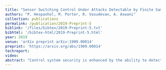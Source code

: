 ```yaml
---
title: "Sensor Switching Control Under Attacks Detectable by Finite Sample Dynamic Watermarking Tests"
authors: "P. Hespanhol, M. Porter, R. Vasudevan, A. Aswani"
collection: publications
permalink: /publication/2019-Preprint-5
biblink: '/files/bibtex/2019-Preprint-5.txt'
bibhtml: '/bibtex-html/2019-Preprint-5.html'
year: 2019
venue: 'arXiv preprint arXiv:1909.00014'
preprint: 'https://arxiv.org/abs/1909.00014'
techreport:
video:
abstract: "Control system security is enhanced by the ability to detect malicious attacks on sensor measurements. Dynamic watermarking can detect such attacks on linear time-invariant (LTI) systems. However, existing theory focuses on attack detection and not on the use of watermarking in conjunction with attack mitigation strategies. In this paper, we study the problem of switching between two sets of sensors: One set of sensors has high accuracy but is vulnerable to attack, while the second set of sensors has low accuracy but cannot be attacked. The problem is to design a sensor switching strategy based on attack detection by dynamic watermarking. This requires new theory because existing results are not adequate to control or bound the behavior of sensor switching strategies that use finite data. To overcome this, we develop new finite sample hypothesis tests for dynamic watermarking in the case of bounded disturbances, using the modern theory of concentration of measure for random matrices. Our resulting switching strategy is validated with a simulation analysis in an autonomous driving setting, which demonstrates the strong performance of our proposed policy."
---
```

